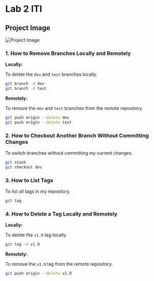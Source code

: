 # Lab 2 ITI

## Project Image
![Project Image](123.png)

### 1. How to Remove Branches Locally and Remotely

**Locally:**

To delete the `dev` and `test` branches locally.

```bash
git branch -d dev
git branch -d test
```

**Remotely:**

To remove the `dev` and `test` branches from the remote repository.

```bash
git push origin --delete dev
git push origin --delete test
```

### 2. How to Checkout Another Branch Without Committing Changes

To switch branches without committing my current changes.

```bash
git stash
git checkout dev
```

### 3. How to List Tags

To list all tags in my repository.

```bash
git tag
```

### 4. How to Delete a Tag Locally and Remotely

**Locally:**

To delete the `v1.9` tag locally.

```bash
git tag -d v1.9
```

**Remotely:**

To remove the `v1.9` tag from the remote repository.

```bash
git push origin --delete v1.9
```
